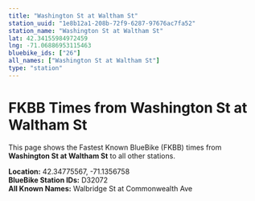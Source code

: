 ```yaml
---
title: "Washington St at Waltham St"
station_uuid: "1e8b12a1-208b-72f9-6287-97676ac7fa52"
station_name: "Washington St at Waltham St"
lat: 42.34155984972459
lng: -71.06886953115463
bluebike_ids: ["26"]
all_names: ["Washington St at Waltham St"]
type: "station"
---
```


# FKBB Times from Washington St at Waltham St

This page shows the Fastest Known BlueBike (FKBB) times from **Washington St at Waltham St** to all other stations.

**Location:** 42.34775567, -71.1356758  
**BlueBike Station IDs:** D32072  
**All Known Names:** Walbridge St at Commonwealth Ave

